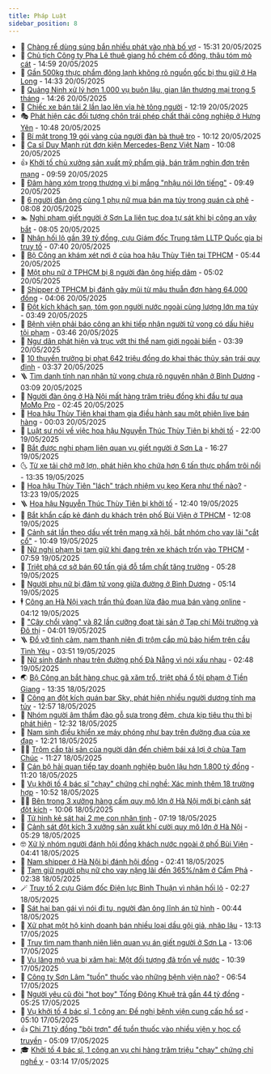 ```yaml
---
title: Pháp Luật
sidebar_position: 8
---
```


<!-- dantri-phap-luat:START -->
- 🌊 [Chàng rể dùng súng bắn nhiều phát vào nhà bố vợ](https://dantri.com.vn/phap-luat/chang-re-dung-sung-ban-nhieu-phat-vao-nha-bo-vo-20250520215659076.htm) - 15:31 20/05/2025
- 🐲 [Chủ tịch Công ty Pha Lê thuê giang hồ chém cổ đông, thâu tóm mỏ cát](https://dantri.com.vn/phap-luat/chu-tich-cong-ty-pha-le-thue-giang-ho-chem-co-dong-thau-tom-mo-cat-20250520214232201.htm) - 14:59 20/05/2025
- 🌁 [Gần 500kg thực phẩm đông lạnh không rõ nguồn gốc bị thu giữ ở Hạ Long](https://dantri.com.vn/phap-luat/gan-500kg-thuc-pham-dong-lanh-khong-ro-nguon-goc-bi-thu-giu-o-ha-long-20250520212539770.htm) - 14:33 20/05/2025
- 🎃 [Quảng Ninh xử lý hơn 1.000 vụ buôn lậu, gian lận thương mại trong 5 tháng](https://dantri.com.vn/phap-luat/quang-ninh-xu-ly-hon-1000-vu-buon-lau-gian-lan-thuong-mai-trong-5-thang-20250520210913413.htm) - 14:26 20/05/2025
- 🦅 [Chiếc xe bán tải 2 lần lao lên vỉa hè tông người](https://dantri.com.vn/phap-luat/chiec-xe-ban-tai-2-lan-lao-len-via-he-tong-nguoi-20250520184734705.htm) - 12:19 20/05/2025
- 🎭 [Phát hiện các đối tượng chôn trái phép chất thải công nghiệp ở Hưng Yên](https://dantri.com.vn/phap-luat/phat-hien-cac-doi-tuong-chon-trai-phep-chat-thai-cong-nghiep-o-hung-yen-20250520172436523.htm) - 10:48 20/05/2025
- 🤗 [Bí mật trong 19 gói vàng của người đàn bà thuê trọ](https://dantri.com.vn/phap-luat/bi-mat-trong-19-goi-vang-cua-nguoi-dan-ba-thue-tro-20250520142458100.htm) - 10:12 20/05/2025
- 🚀 [Ca sĩ Duy Mạnh rút đơn kiện Mercedes-Benz Việt Nam](https://dantri.com.vn/phap-luat/ca-si-duy-manh-rut-don-kien-mercedes-benz-viet-nam-20250520151809898.htm) - 10:08 20/05/2025
- 👍 [Khởi tố chủ xưởng sản xuất mỹ phẩm giả, bán trăm nghìn đơn trên mạng](https://dantri.com.vn/phap-luat/khoi-to-chu-xuong-san-xuat-my-pham-gia-ban-tram-nghin-don-tren-mang-20250520164017410.htm) - 09:59 20/05/2025
- 🧐 [Đâm hàng xóm trọng thương vì bị mắng &quot;nhậu nói lớn tiếng&quot;](https://dantri.com.vn/phap-luat/dam-hang-xom-trong-thuong-vi-bi-mang-nhau-noi-lon-tieng-20250520160911753.htm) - 09:49 20/05/2025
- 🫶 [6 người đàn ông cùng 1 phụ nữ mua bán ma túy trong quán cà phê](https://dantri.com.vn/phap-luat/6-nguoi-dan-ong-cung-1-phu-nu-mua-ban-ma-tuy-trong-quan-ca-phe-20250520145004738.htm) - 08:08 20/05/2025
- 🏊 [Nghi phạm giết người ở Sơn La liên tục dọa tự sát khi bị công an vây bắt](https://dantri.com.vn/phap-luat/nghi-pham-giet-nguoi-o-son-la-lien-tuc-doa-tu-sat-khi-bi-cong-an-vay-bat-20250520145317857.htm) - 08:05 20/05/2025
- 🌋 [Nhận hối lộ gần 39 tỷ đồng, cựu Giám đốc Trung tâm LLTP Quốc gia bị truy tố](https://dantri.com.vn/phap-luat/nhan-hoi-lo-gan-39-ty-dong-cuu-giam-doc-trung-tam-lltp-quoc-gia-bi-truy-to-20250520143746495.htm) - 07:40 20/05/2025
- 👹 [Bộ Công an khám xét nơi ở của hoa hậu Thùy Tiên tại TPHCM](https://dantri.com.vn/phap-luat/bo-cong-an-kham-xet-noi-o-cua-hoa-hau-thuy-tien-tai-tphcm-20250520121820982.htm) - 05:44 20/05/2025
- 🫣 [Một phụ nữ ở TPHCM bị 8 người đàn ông hiếp dâm](https://dantri.com.vn/phap-luat/mot-phu-nu-o-tphcm-bi-8-nguoi-dan-ong-hiep-dam-20250520104409654.htm) - 05:02 20/05/2025
- 🎃 [Shipper ở TPHCM bị đánh gãy mũi từ mâu thuẫn đơn hàng 64.000 đồng](https://dantri.com.vn/phap-luat/shipper-o-tphcm-bi-danh-gay-mui-tu-mau-thuan-don-hang-64000-dong-20250520105201644.htm) - 04:06 20/05/2025
- 🌝 [Đột kích khách sạn, tóm gọn người nước ngoài cùng lượng lớn ma túy](https://dantri.com.vn/phap-luat/dot-kich-khach-san-tom-gon-nguoi-nuoc-ngoai-cung-luong-lon-ma-tuy-20250520102701293.htm) - 03:49 20/05/2025
- 🚀 [Bệnh viện phải báo công an khi tiếp nhận người tử vong có dấu hiệu tội phạm](https://dantri.com.vn/phap-luat/benh-vien-phai-bao-cong-an-khi-tiep-nhan-nguoi-tu-vong-co-dau-hieu-toi-pham-20250520102108134.htm) - 03:46 20/05/2025
- 🥷 [Ngư dân phát hiện và trục vớt thi thể nam giới ngoài biển](https://dantri.com.vn/phap-luat/ngu-dan-phat-hien-va-truc-vot-thi-the-nam-gioi-ngoai-bien-20250520102638547.htm) - 03:39 20/05/2025
- 👺 [10 thuyền trưởng bị phạt 642 triệu đồng do khai thác thủy sản trái quy định](https://dantri.com.vn/phap-luat/10-thuyen-truong-bi-phat-642-trieu-dong-do-khai-thac-thuy-san-trai-quy-dinh-20250520100907285.htm) - 03:37 20/05/2025
- 🪜 [Tìm danh tính nạn nhân tử vong chưa rõ nguyên nhân ở Bình Dương](https://dantri.com.vn/phap-luat/tim-danh-tinh-nan-nhan-tu-vong-chua-ro-nguyen-nhan-o-binh-duong-20250520084231173.htm) - 03:09 20/05/2025
- 🦄 [Người đàn ông ở Hà Nội mất hàng trăm triệu đồng khi đầu tư qua MoMo Pro](https://dantri.com.vn/phap-luat/nguoi-dan-ong-o-ha-noi-mat-hang-tram-trieu-dong-khi-dau-tu-qua-momo-pro-20250520093219298.htm) - 02:45 20/05/2025
- 🦍 [Hoa hậu Thùy Tiên khai tham gia điều hành sau một phiên live bán hàng](https://dantri.com.vn/phap-luat/hoa-hau-thuy-tien-khai-tham-gia-dieu-hanh-sau-mot-phien-live-ban-hang-20250520065651073.htm) - 00:03 20/05/2025
- 🌁 [Luật sư nói về việc hoa hậu Nguyễn Thúc Thùy Tiên bị khởi tố](https://dantri.com.vn/phap-luat/luat-su-noi-ve-viec-hoa-hau-nguyen-thuc-thuy-tien-bi-khoi-to-20250519224402609.htm) - 22:00 19/05/2025
- 💯 [Bắt được nghi phạm liên quan vụ giết người ở Sơn La](https://dantri.com.vn/phap-luat/bat-duoc-nghi-pham-lien-quan-vu-giet-nguoi-o-son-la-20250519225221284.htm) - 16:27 19/05/2025
- 🌜 [Từ xe tải chở mỡ lợn, phát hiện kho chứa hơn 6 tấn thực phẩm trôi nổi](https://dantri.com.vn/phap-luat/tu-xe-tai-cho-mo-lon-phat-hien-kho-chua-hon-6-tan-thuc-pham-troi-noi-20250519193125772.htm) - 13:35 19/05/2025
- 👹 [Hoa hậu Thùy Tiên &quot;lách&quot; trách nhiệm vụ kẹo Kera như thế nào?](https://dantri.com.vn/phap-luat/hoa-hau-thuy-tien-lach-trach-nhiem-vu-keo-kera-nhu-the-nao-20250519201154629.htm) - 13:23 19/05/2025
- 🪜 [Hoa hậu Nguyễn Thúc Thùy Tiên bị khởi tố](https://dantri.com.vn/phap-luat/hoa-hau-nguyen-thuc-thuy-tien-bi-khoi-to-20250406220054885.htm) - 12:40 19/05/2025
- 🦩 [Bắt khẩn cấp kẻ đánh du khách trên phố Bùi Viện ở TPHCM](https://dantri.com.vn/phap-luat/bat-khan-cap-ke-danh-du-khach-tren-pho-bui-vien-o-tphcm-20250519183919828.htm) - 12:08 19/05/2025
- 💂 [Cảnh sát lần theo dấu vết trên mạng xã hội, bắt nhóm cho vay lãi &quot;cắt cổ&quot;](https://dantri.com.vn/phap-luat/canh-sat-lan-theo-dau-vet-tren-mang-xa-hoi-bat-nhom-cho-vay-lai-cat-co-20250519170254153.htm) - 10:49 19/05/2025
- 💃 [Nữ nghi phạm bị tạm giữ khi đang trên xe khách trốn vào TPHCM](https://dantri.com.vn/phap-luat/nu-nghi-pham-bi-tam-giu-khi-dang-tren-xe-khach-tron-vao-tphcm-20250519145004576.htm) - 07:59 19/05/2025
- 🧐 [Triệt phá cơ sở bán 60 tấn giá đỗ tẩm chất tăng trưởng](https://dantri.com.vn/phap-luat/triet-pha-co-so-ban-60-tan-gia-do-tam-chat-tang-truong-20250519122606183.htm) - 05:28 19/05/2025
- 🤗 [Người phụ nữ bị đâm tử vong giữa đường ở Bình Dương](https://dantri.com.vn/phap-luat/nguoi-phu-nu-bi-dam-tu-vong-giua-duong-o-binh-duong-20250519114708265.htm) - 05:14 19/05/2025
- 🕴 [Công an Hà Nội vạch trần thủ đoạn lừa đảo mua bán vàng online](https://dantri.com.vn/phap-luat/cong-an-ha-noi-vach-tran-thu-doan-lua-dao-mua-ban-vang-online-20250519093906525.htm) - 04:12 19/05/2025
- 🐎 [&quot;Cây chổi vàng&quot; và 82 lần cưỡng đoạt tài sản ở Tạp chí Môi trường và Đô thị](https://dantri.com.vn/phap-luat/cay-choi-vang-va-82-lan-cuong-doat-tai-san-o-tap-chi-moi-truong-va-do-thi-20250519103231603.htm) - 04:01 19/05/2025
- 🪜 [Đổ vỡ tình cảm, nam thanh niên đi trộm cắp mũ bảo hiểm trên cầu Tình Yêu](https://dantri.com.vn/phap-luat/do-vo-tinh-cam-nam-thanh-nien-di-trom-cap-mu-bao-hiem-tren-cau-tinh-yeu-20250519092910996.htm) - 03:51 19/05/2025
- 🤭 [Nữ sinh đánh nhau trên đường phố Đà Nẵng vì nói xấu nhau](https://dantri.com.vn/phap-luat/nu-sinh-danh-nhau-tren-duong-pho-da-nang-vi-noi-xau-nhau-20250519081023163.htm) - 02:48 19/05/2025
- 🌏 [Bộ Công an bắt hàng chục gã xăm trổ, triệt phá ổ tội phạm ở Tiền Giang](https://dantri.com.vn/phap-luat/bo-cong-an-bat-hang-chuc-ga-xam-tro-triet-pha-o-toi-pham-o-tien-giang-20250518201312807.htm) - 13:35 18/05/2025
- 🎃 [Công an đột kích quán bar Sky, phát hiện nhiều người dương tính ma túy](https://dantri.com.vn/phap-luat/cong-an-dot-kich-quan-bar-sky-phat-hien-nhieu-nguoi-duong-tinh-ma-tuy-20250518193916573.htm) - 12:57 18/05/2025
- 🗽 [Nhóm người âm thầm đào gỗ sưa trong đêm, chưa kịp tiêu thụ thì bị phát hiện](https://dantri.com.vn/phap-luat/nhom-nguoi-am-tham-dao-go-sua-trong-dem-chua-kip-tieu-thu-thi-bi-phat-hien-20250518191813510.htm) - 12:32 18/05/2025
- 🌁 [Nam sinh điều khiển xe máy phóng như bay trên đường đua của xe đạp](https://dantri.com.vn/phap-luat/nam-sinh-dieu-khien-xe-may-phong-nhu-bay-tren-duong-dua-cua-xe-dap-20250518183633469.htm) - 12:21 18/05/2025
- 🧑‍💻 [Trộm cắp tài sản của người dân đến chiêm bái xá lợi ở chùa Tam Chúc](https://dantri.com.vn/phap-luat/trom-cap-tai-san-cua-nguoi-dan-den-chiem-bai-xa-loi-o-chua-tam-chuc-20250518182146370.htm) - 11:27 18/05/2025
- 🌮 [Cán bộ hải quan tiếp tay doanh nghiệp buôn lậu hơn 1.800 tỷ đồng](https://dantri.com.vn/phap-luat/can-bo-hai-quan-tiep-tay-doanh-nghiep-buon-lau-hon-1800-ty-dong-20250518181442144.htm) - 11:20 18/05/2025
- 🤗 [Vụ khởi tố 4 bác sĩ &quot;chạy&quot; chứng chỉ nghề: Xác minh thêm 18 trường hợp](https://dantri.com.vn/phap-luat/vu-khoi-to-4-bac-si-chay-chung-chi-nghe-xac-minh-them-18-truong-hop-20250518173820790.htm) - 10:52 18/05/2025
- 👨‍🏫 [Bên trong 3 xưởng hàng cấm quy mô lớn ở Hà Nội mới bị cảnh sát đột kích](https://dantri.com.vn/phap-luat/ben-trong-3-xuong-hang-cam-quy-mo-lon-o-ha-noi-moi-bi-canh-sat-dot-kich-20250518162241698.htm) - 10:06 18/05/2025
- 🎉 [Tử hình kẻ sát hại 2 mẹ con nhân tình](https://dantri.com.vn/phap-luat/tu-hinh-ke-sat-hai-2-me-con-nhan-tinh-20250518105529685.htm) - 07:19 18/05/2025
- 🤗 [Cảnh sát đột kích 3 xưởng sản xuất khí cười quy mô lớn ở Hà Nội](https://dantri.com.vn/phap-luat/canh-sat-dot-kich-3-xuong-san-xuat-khi-cuoi-quy-mo-lon-o-ha-noi-20250518121446103.htm) - 05:29 18/05/2025
- 🤓 [Xử lý nhóm người đánh hội đồng khách nước ngoài ở phố Bùi Viện](https://dantri.com.vn/phap-luat/xu-ly-nhom-nguoi-danh-hoi-dong-khach-nuoc-ngoai-o-pho-bui-vien-20250518104657803.htm) - 04:41 18/05/2025
- 👹 [Nam shipper ở Hà Nội bị đánh hội đồng](https://dantri.com.vn/phap-luat/nam-shipper-o-ha-noi-bi-danh-hoi-dong-20250518093545689.htm) - 02:41 18/05/2025
- 🐘 [Tạm giữ người phụ nữ cho vay nặng lãi đến 365%/năm ở Cẩm Phả](https://dantri.com.vn/phap-luat/tam-giu-nguoi-phu-nu-cho-vay-nang-lai-den-365nam-o-cam-pha-20250518093240274.htm) - 02:38 18/05/2025
- 🪄 [Truy tố 2 cựu Giám đốc Điện lực Bình Thuận vì nhận hối lộ](https://dantri.com.vn/phap-luat/truy-to-2-cuu-giam-doc-dien-luc-binh-thuan-vi-nhan-hoi-lo-20250518092118452.htm) - 02:27 18/05/2025
- 💄 [Sát hại bạn gái vì nói đi tu, người đàn ông lĩnh án tử hình](https://dantri.com.vn/phap-luat/sat-hai-ban-gai-vi-noi-di-tu-nguoi-dan-ong-linh-an-tu-hinh-20250518073102851.htm) - 00:44 18/05/2025
- 🐎 [Xử phạt một hộ kinh doanh bán nhiều loại dầu gội giả, nhập lậu](https://dantri.com.vn/phap-luat/xu-phat-mot-ho-kinh-doanh-ban-nhieu-loai-dau-goi-gia-nhap-lau-20250517184846784.htm) - 13:13 17/05/2025
- 💯 [Truy tìm nam thanh niên liên quan vụ án giết người ở Sơn La](https://dantri.com.vn/phap-luat/truy-tim-nam-thanh-nien-lien-quan-vu-an-giet-nguoi-o-son-la-20250517185859508.htm) - 13:06 17/05/2025
- 💯 [Vụ lăng mộ vua bị xâm hại: Một đối tượng đã trốn về nước](https://dantri.com.vn/phap-luat/vu-lang-mo-vua-bi-xam-hai-mot-doi-tuong-da-tron-ve-nuoc-20250517164811156.htm) - 10:39 17/05/2025
- 🌈 [Công ty Sơn Lâm &quot;tuồn&quot; thuốc vào những bệnh viện nào?](https://dantri.com.vn/phap-luat/cong-ty-son-lam-tuon-thuoc-vao-nhung-benh-vien-nao-20250517134328161.htm) - 06:54 17/05/2025
- 🧠 [Người yêu cũ đòi &quot;hot boy&quot; Tống Đông Khuê trả gần 44 tỷ đồng](https://dantri.com.vn/phap-luat/nguoi-yeu-cu-doi-hot-boy-tong-dong-khue-tra-gan-44-ty-dong-20250517111215457.htm) - 05:25 17/05/2025
- 🌈 [Vụ khởi tố 4 bác sĩ, 1 công an: Đề nghị bệnh viện cung cấp hồ sơ](https://dantri.com.vn/phap-luat/vu-khoi-to-4-bac-si-1-cong-an-de-nghi-benh-vien-cung-cap-ho-so-20250517114910905.htm) - 05:10 17/05/2025
- 👍 [Chi 71 tỷ đồng &quot;bôi trơn&quot; để tuồn thuốc vào nhiều viện y học cổ truyền](https://dantri.com.vn/phap-luat/chi-71-ty-dong-boi-tron-de-tuon-thuoc-vao-nhieu-vien-y-hoc-co-truyen-20250517114648981.htm) - 05:09 17/05/2025
- 🎓 [Khởi tố 4 bác sĩ, 1 công an vụ chi hàng trăm triệu &quot;chạy&quot; chứng chỉ nghề y](https://dantri.com.vn/phap-luat/khoi-to-4-bac-si-1-cong-an-vu-chi-hang-tram-trieu-chay-chung-chi-nghe-y-20250517090401740.htm) - 03:14 17/05/2025<!-- dantri-phap-luat:END -->
